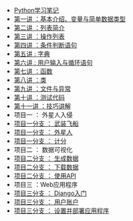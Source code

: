 * [Python学习笔记](README.md)
* [第一讲 ：基本介绍、变量与简单数据类型](docs/Chapter01.md)
* [第二讲 ：列表简介](docs/Chapter02.md)
* [第三讲 ：操作列表](docs/Chapter03.md)
* [第四讲 ：条件判断语句](docs/Chapter04.md)
* [第五讲 : 字典](docs/Chapter05.md)
* [第六讲 : 用户输入与循环语句](docs/Chapter06.md)
* [第七讲 ：函数](docs/Chapter07.md)
* [第八讲 ：类](docs/Chapter08.md)
* [第九讲 ：文件与异常](docs/Chapter09.md)
* [第十讲 ：测试代码](docs/Chapter10.md)
* [第十一讲 ：技巧讲解](docs/Chapter10_1.md)
* 项目一 ： 外星人入侵
* [项目一分支 ： 武装飞船](docs/Chapter11.md)
* [项目一分支 ： 外星人](docs/Chapter12.md)
* [项目一分支 ： 计分](docs/Chapter13.md)
* 项目二 ： 数据可视化
* [项目二分支 ： 生成数据](docs/Chapter14.md)
* [项目二分支 ： 下载数据](docs/Chapter15.md)
* [项目二分支 ： 使用API](docs/Chapter16.md)
* 项目三 ：Web应用程序
* [项目三分支 ： Django入门](docs/Chapter17.md)
* [项目三分支 ： 用户账户](docs/Chapter18.md)
* [项目三分支 ： 设置并部署应用程序](docs/Chapter19.md)

